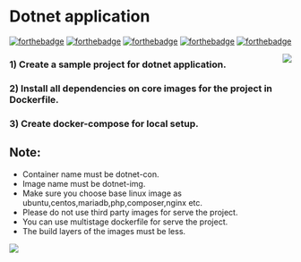
# Dotnet application

[![forthebadge](https://forthebadge.com/images/badges/built-with-love.svg)](https://forthebadge.com)
[![forthebadge](https://forthebadge.com/images/badges/0-percent-optimized.svg)](https://forthebadge.com)
[![forthebadge](https://forthebadge.com/images/badges/powered-by-coffee.svg)](https://forthebadge.com)
[![forthebadge](https://forthebadge.com/images/badges/powered-by-responsibility.svg)](https://forthebadge.com)
[![forthebadge](https://forthebadge.com/images/badges/built-by-developers.svg)](https://forthebadge.com)

<img align='right' src="https://miro.medium.com/max/624/1*hWVuG63ZyXU7o8idgUHW5g.gif">

### 1) Create a sample project for dotnet application.
### 2) Install all dependencies on core images for the project in Dockerfile.
### 3) Create docker-compose for local setup.

## Note:
* Container name must be dotnet-con.
* Image name must be dotnet-img.
* Make sure you choose base linux image as ubuntu,centos,mariadb,php,composer,nginx etc.
* Please do not use third party images for serve the project.
* You can use multistage dockerfile for serve the project.
* The build layers of the images must be less.

<img align='center' src="https://fwdsgf.com/wp-content/uploads/2018/01/logo-dot-net-framework.png">